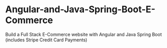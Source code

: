 # Angular-and-Java-Spring-Boot-E-Commerce
Build a Full Stack E-Commerce website with Angular and Java Spring Boot (includes Stripe Credit Card Payments)
